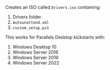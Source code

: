 Creates an ISO called `Drivers.iso` containing:

1. Drivers folder.
2. `Autounattend.xml`
2. `custom_setup.ps1`

This works for Parallels Desktop kickstarts with:
1. Windows Desktop 10
2. Windows Server 2016
2. Windows Server 2019
3. Windows Server 2022